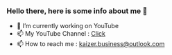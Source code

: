 ### Hello there, here is some info about me 👋
 

- 🔭 I’m currently working on YouTube  
- 📫 My YouTube Channel : [Click](https://www.youtube.com/channel/UCw5DGKfFfSVdWj2JKJ7EMQQ) 
- 📫 How to reach me : kaizer.business@outlook.com
